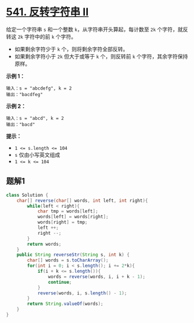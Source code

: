 # [541. 反转字符串 II](https://leetcode.cn/problems/reverse-string-ii/)

给定一个字符串 `s` 和一个整数 `k`，从字符串开头算起，每计数至 `2k` 个字符，就反转这 `2k` 字符中的前 `k` 个字符。

- 如果剩余字符少于 `k` 个，则将剩余字符全部反转。
- 如果剩余字符小于 `2k` 但大于或等于 `k` 个，则反转前 `k` 个字符，其余字符保持原样。

 

**示例 1：**

```
输入：s = "abcdefg", k = 2
输出："bacdfeg"
```

**示例 2：**

```
输入：s = "abcd", k = 2
输出："bacd"
```

 

**提示：**

- `1 <= s.length <= 104`
- `s` 仅由小写英文组成
- `1 <= k <= 104`



## 题解1

```java
class Solution {
    char[] reverse(char[] words, int left, int right){
        while(left < right){
            char tmp = words[left];
            words[left] = words[right];
            words[right] = tmp;
            left ++;
            right --;
        }
        return words;
    }
    public String reverseStr(String s, int k) {
        char[] words = s.toCharArray();
        for(int i = 0; i < s.length(); i += 2*k){
            if(i + k <= s.length()){
                words = reverse(words, i, i + k - 1);
                continue;
            }
            reverse(words, i, s.length() - 1);
        }
        return String.valueOf(words);
    }
}
```

